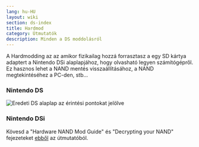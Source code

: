 ```yaml
---
lang: hu-HU
layout: wiki
section: ds-index
title: Hardmod
category: Útmutatók
description: Minden a DS moddolásról
---
```


A Hardmodding az az amikor fizikailag hozzá forrasztasz a egy SD kártya adaptert a Nintendo DSi alaplapjához, hogy olvasható legyen számítógépről. Ez hasznos lehet a NAND mentés visszaállításához, a NAND megtekintéséhez a PC-den, stb...
### Nintendo DS
![Eredeti DS alaplap az érintési pontokat jelölve](https://media.discordapp.net/attachments/547986366357700620/736370094392999947/mobo_pinout.png)

### Nintendo DSi
Kövesd a "Hardware NAND Mod Guide" és "Decrypting your NAND" fejezeteket [ebből](https://gbatemp.net/threads/dsi-downgrading-the-complete-guide.393682/) az útmutatóból.
